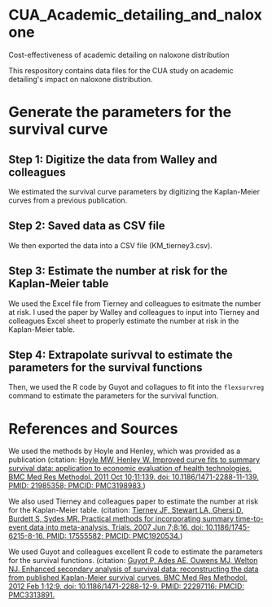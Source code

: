 # CUA_Academic_detailing_and_naloxone
Cost-effectiveness of academic detailing on naloxone distribution

This respository contains data files for the CUA study on academic detailing's impact on naloxone distribution.

# Generate the parameters for the survival curve
## Step 1: Digitize the data from Walley and colleagues
We estimated the survival curve parameters by digitizing the Kaplan-Meier curves from a previous publication.

## Step 2: Saved data as CSV file
We then exported the data into a CSV file (KM_tierney3.csv). 

## Step 3: Estimate the number at risk for the Kaplan-Meier table
We used the Excel file from Tierney and colleagues to esitmate the number at risk. I used the paper by Walley and colleagues to input into Tierney and colleagues Excel sheet to properly estimate the number at risk in the Kaplan-Meier table. 

## Step 4: Extrapolate surivval to estimate the parameters for the survival functions
Then, we used the R code by Guyot and collagues to fit into the `flexsurvreg` command to estimate the parameters for the survival function. 


# References and Sources
We used the methods by Hoyle and Henley, which was provided as a publication
(citation: [Hoyle MW, Henley W. Improved curve fits to summary survival data: application to economic evaluation of health technologies. BMC Med Res Methodol. 2011 Oct 10;11:139. doi: 10.1186/1471-2288-11-139. PMID: 21985358; PMCID: PMC3198983.](https://pubmed.ncbi.nlm.nih.gov/21985358/))

We also used Tierney and colleagues paper to estimate the number at risk for the Kaplan-Meier table. 
(citation: [Tierney JF, Stewart LA, Ghersi D, Burdett S, Sydes MR. Practical methods for incorporating summary time-to-event data into meta-analysis. Trials. 2007 Jun 7;8:16. doi: 10.1186/1745-6215-8-16. PMID: 17555582; PMCID: PMC1920534.](https://pubmed.ncbi.nlm.nih.gov/17555582/))

We used Guyot and colleagues excellent R code to estimate the parameters for the survival functions. 
(citation: [Guyot P, Ades AE, Ouwens MJ, Welton NJ. Enhanced secondary analysis of survival data: reconstructing the data from published Kaplan-Meier survival curves. BMC Med Res Methodol. 2012 Feb 1;12:9. doi: 10.1186/1471-2288-12-9. PMID: 22297116; PMCID: PMC3313891.](https://pubmed.ncbi.nlm.nih.gov/22297116/)
